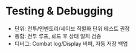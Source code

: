 # Testing & Debugging

- 단위: 전투/인벤토리/세이브 직렬화 단위 테스트 권장
- 통합: 전투 루프, 로드 후 상태 일치 검증
- 디버그: Combat log/Display 버퍼, 자동 저장 백업
